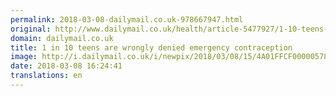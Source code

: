 ```yaml
---
permalink: 2018-03-08-dailymail.co.uk-978667947.html
original: http://www.dailymail.co.uk/health/article-5477927/1-10-teens-wrongly-denied-emergency-contraception.html?ITO=1490&ns_mchannel=rss&ns_campaign=1490
domain: dailymail.co.uk
title: 1 in 10 teens are wrongly denied emergency contraception
image: http://i.dailymail.co.uk/i/newpix/2018/03/08/15/4A01FFCF00000578-0-image-a-4_1520521612424.jpg
date: 2018-03-08 16:24:41
translations: en
---
```


